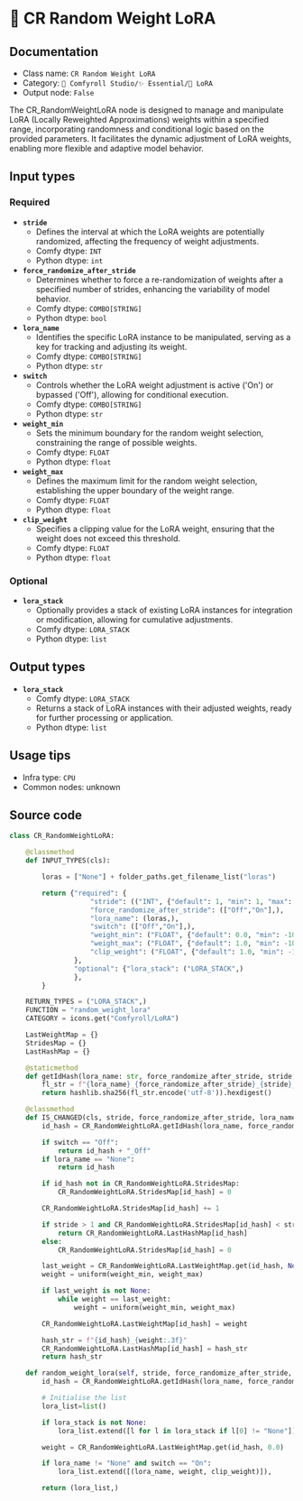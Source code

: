 # 💊 CR Random Weight LoRA
## Documentation
- Class name: `CR Random Weight LoRA`
- Category: `🧩 Comfyroll Studio/✨ Essential/💊 LoRA`
- Output node: `False`

The CR_RandomWeightLoRA node is designed to manage and manipulate LoRA (Locally Reweighted Approximations) weights within a specified range, incorporating randomness and conditional logic based on the provided parameters. It facilitates the dynamic adjustment of LoRA weights, enabling more flexible and adaptive model behavior.
## Input types
### Required
- **`stride`**
    - Defines the interval at which the LoRA weights are potentially randomized, affecting the frequency of weight adjustments.
    - Comfy dtype: `INT`
    - Python dtype: `int`
- **`force_randomize_after_stride`**
    - Determines whether to force a re-randomization of weights after a specified number of strides, enhancing the variability of model behavior.
    - Comfy dtype: `COMBO[STRING]`
    - Python dtype: `bool`
- **`lora_name`**
    - Identifies the specific LoRA instance to be manipulated, serving as a key for tracking and adjusting its weight.
    - Comfy dtype: `COMBO[STRING]`
    - Python dtype: `str`
- **`switch`**
    - Controls whether the LoRA weight adjustment is active ('On') or bypassed ('Off'), allowing for conditional execution.
    - Comfy dtype: `COMBO[STRING]`
    - Python dtype: `str`
- **`weight_min`**
    - Sets the minimum boundary for the random weight selection, constraining the range of possible weights.
    - Comfy dtype: `FLOAT`
    - Python dtype: `float`
- **`weight_max`**
    - Defines the maximum limit for the random weight selection, establishing the upper boundary of the weight range.
    - Comfy dtype: `FLOAT`
    - Python dtype: `float`
- **`clip_weight`**
    - Specifies a clipping value for the LoRA weight, ensuring that the weight does not exceed this threshold.
    - Comfy dtype: `FLOAT`
    - Python dtype: `float`
### Optional
- **`lora_stack`**
    - Optionally provides a stack of existing LoRA instances for integration or modification, allowing for cumulative adjustments.
    - Comfy dtype: `LORA_STACK`
    - Python dtype: `list`
## Output types
- **`lora_stack`**
    - Comfy dtype: `LORA_STACK`
    - Returns a stack of LoRA instances with their adjusted weights, ready for further processing or application.
    - Python dtype: `list`
## Usage tips
- Infra type: `CPU`
- Common nodes: unknown


## Source code
```python
class CR_RandomWeightLoRA:

    @classmethod
    def INPUT_TYPES(cls):

        loras = ["None"] + folder_paths.get_filename_list("loras")

        return {"required": {
                    "stride": (("INT", {"default": 1, "min": 1, "max": 1000})),
                    "force_randomize_after_stride": (["Off","On"],),
                    "lora_name": (loras,),
                    "switch": (["Off","On"],),
                    "weight_min": ("FLOAT", {"default": 0.0, "min": -10.0, "max": 10.0, "step": 0.01}),
                    "weight_max": ("FLOAT", {"default": 1.0, "min": -10.0, "max": 10.0, "step": 0.01}),
                    "clip_weight": ("FLOAT", {"default": 1.0, "min": -10.0, "max": 10.0, "step": 0.01}),
                },
                "optional": {"lora_stack": ("LORA_STACK",)
                },
        }

    RETURN_TYPES = ("LORA_STACK",)
    FUNCTION = "random_weight_lora"
    CATEGORY = icons.get("Comfyroll/LoRA")

    LastWeightMap = {}
    StridesMap = {}
    LastHashMap = {}

    @staticmethod
    def getIdHash(lora_name: str, force_randomize_after_stride, stride, weight_min, weight_max, clip_weight) -> int:
        fl_str = f"{lora_name}_{force_randomize_after_stride}_{stride}_{weight_min:.2f}_{weight_max:.2f}_{clip_weight:.2f}"
        return hashlib.sha256(fl_str.encode('utf-8')).hexdigest()

    @classmethod
    def IS_CHANGED(cls, stride, force_randomize_after_stride, lora_name, switch, weight_min, weight_max, clip_weight, lora_stack=None):     
        id_hash = CR_RandomWeightLoRA.getIdHash(lora_name, force_randomize_after_stride, stride, weight_min, weight_max, clip_weight)

        if switch == "Off":
            return id_hash + "_Off"
        if lora_name == "None":
            return id_hash

        if id_hash not in CR_RandomWeightLoRA.StridesMap:
            CR_RandomWeightLoRA.StridesMap[id_hash] = 0

        CR_RandomWeightLoRA.StridesMap[id_hash] += 1

        if stride > 1 and CR_RandomWeightLoRA.StridesMap[id_hash] < stride and id_hash in CR_RandomWeightLoRA.LastHashMap:
            return CR_RandomWeightLoRA.LastHashMap[id_hash]
        else:
            CR_RandomWeightLoRA.StridesMap[id_hash] = 0

        last_weight = CR_RandomWeightLoRA.LastWeightMap.get(id_hash, None)
        weight = uniform(weight_min, weight_max)

        if last_weight is not None:
            while weight == last_weight:
                weight = uniform(weight_min, weight_max)

        CR_RandomWeightLoRA.LastWeightMap[id_hash] = weight 

        hash_str = f"{id_hash}_{weight:.3f}"
        CR_RandomWeightLoRA.LastHashMap[id_hash] = hash_str
        return hash_str

    def random_weight_lora(self, stride, force_randomize_after_stride, lora_name, switch, weight_min, weight_max, clip_weight, lora_stack=None):
        id_hash = CR_RandomWeightLoRA.getIdHash(lora_name, force_randomize_after_stride, stride, weight_min, weight_max, clip_weight)

        # Initialise the list
        lora_list=list()

        if lora_stack is not None:
            lora_list.extend([l for l in lora_stack if l[0] != "None"])

        weight = CR_RandomWeightLoRA.LastWeightMap.get(id_hash, 0.0)

        if lora_name != "None" and switch == "On":
            lora_list.extend([(lora_name, weight, clip_weight)]),

        return (lora_list,)

```

